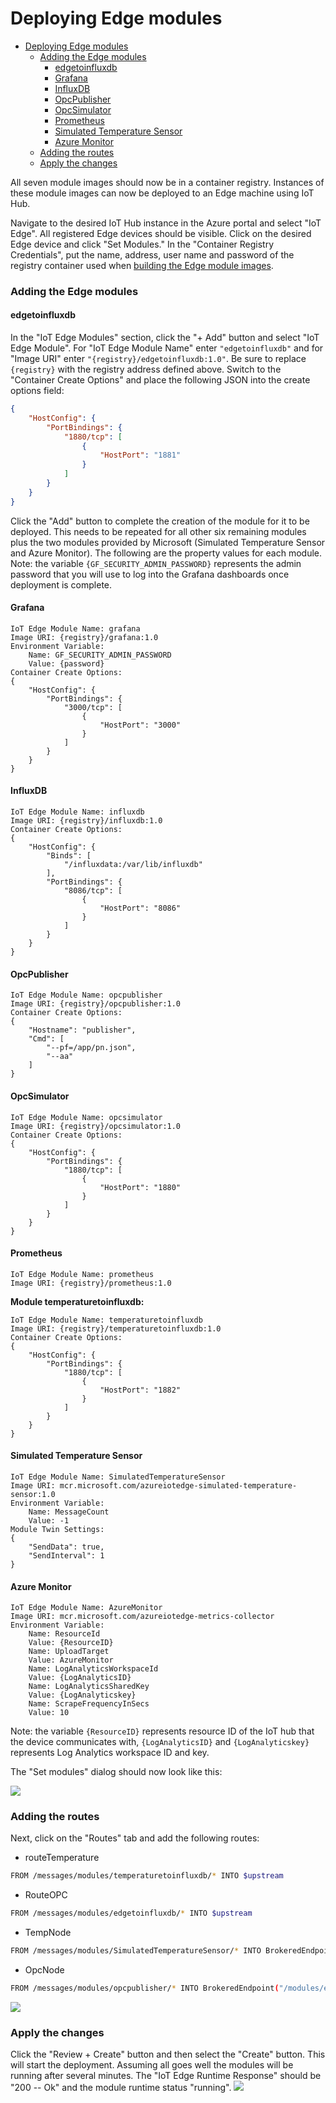 
# Deploying Edge modules

- [Deploying Edge modules](#deploying-edge-modules)
    - [Adding the Edge modules](#adding-the-edge-modules)
      - [edgetoinfluxdb](#edgetoinfluxdb)
      - [Grafana](#grafana)
      - [InfluxDB](#influxdb)
      - [OpcPublisher](#opcpublisher)
      - [OpcSimulator](#opcsimulator)
      - [Prometheus](#prometheus)
      - [Simulated Temperature Sensor](#simulated-temperature-sensor)
      - [Azure Monitor](#azure-monitor)
    - [Adding the routes](#adding-the-routes)
    - [Apply the changes](#apply-the-changes)

All seven module images should now be in a container registry. Instances of these module images can now be deployed to an Edge machine using IoT Hub.

Navigate to the desired IoT Hub instance in the Azure portal and select "IoT Edge". All registered Edge devices should be visible. Click on the desired Edge device and click "Set Modules." In the "Container Registry Credentials", put the name, address, user name and password of the registry container used when [building the Edge module images](#building-edge-module-images).

### Adding the Edge modules

#### edgetoinfluxdb

In the "IoT Edge Modules" section, click the "+ Add" button and select "IoT Edge Module". For "IoT Edge Module Name" enter `"edgetoinfluxdb"` and for "Image URI" enter `"{registry}/edgetoinfluxdb:1.0"`. Be sure to replace `{registry}` with the registry address defined above. Switch to the "Container Create Options" and place the following JSON into the create options field:

```json
{
    "HostConfig": {
        "PortBindings": {
            "1880/tcp": [
                {
                    "HostPort": "1881"
                }
            ]
        }
    }
}
```

Click the "Add" button to complete the creation of the module for it to be deployed. This needs to be repeated for all other six remaining modules plus the two modules provided by Microsoft (Simulated Temperature Sensor and Azure Monitor). The following are the property values for each module.  Note: the variable `{GF_SECURITY_ADMIN_PASSWORD}` represents the admin password that you will use to log into the Grafana dashboards once deployment is complete.

#### Grafana

```
IoT Edge Module Name: grafana
Image URI: {registry}/grafana:1.0
Environment Variable:
    Name: GF_SECURITY_ADMIN_PASSWORD
    Value: {password}
Container Create Options:
{
    "HostConfig": {
        "PortBindings": {
            "3000/tcp": [
                {
                    "HostPort": "3000"
                }
            ]
        }
    }
}
```

#### InfluxDB

```
IoT Edge Module Name: influxdb
Image URI: {registry}/influxdb:1.0
Container Create Options:
{
    "HostConfig": {
        "Binds": [
            "/influxdata:/var/lib/influxdb"
        ],
        "PortBindings": {
            "8086/tcp": [
                {
                    "HostPort": "8086"
                }
            ]
        }
    }
}
```

#### OpcPublisher

```
IoT Edge Module Name: opcpublisher
Image URI: {registry}/opcpublisher:1.0
Container Create Options:
{
    "Hostname": "publisher",
    "Cmd": [
        "--pf=/app/pn.json",
        "--aa"
    ]
}
```

#### OpcSimulator

```
IoT Edge Module Name: opcsimulator
Image URI: {registry}/opcsimulator:1.0
Container Create Options:
{
    "HostConfig": {
        "PortBindings": {
            "1880/tcp": [
                {
                    "HostPort": "1880"
                }
            ]
        }
    }
}
```

#### Prometheus

```
IoT Edge Module Name: prometheus
Image URI: {registry}/prometheus:1.0
```

**Module temperaturetoinfluxdb:**

```
IoT Edge Module Name: temperaturetoinfluxdb
Image URI: {registry}/temperaturetoinfluxdb:1.0
Container Create Options:
{
    "HostConfig": {
        "PortBindings": {
            "1880/tcp": [
                {
                    "HostPort": "1882"
                }
            ]
        }
    }
}
```

#### Simulated Temperature Sensor

```
IoT Edge Module Name: SimulatedTemperatureSensor
Image URI: mcr.microsoft.com/azureiotedge-simulated-temperature-sensor:1.0
Environment Variable:
    Name: MessageCount
    Value: -1
Module Twin Settings:
{
    "SendData": true,
    "SendInterval": 1
}
```

#### Azure Monitor

```
IoT Edge Module Name: AzureMonitor
Image URI: mcr.microsoft.com/azureiotedge-metrics-collector
Environment Variable:
    Name: ResourceId
    Value: {ResourceID}
    Name: UploadTarget
    Value: AzureMonitor
    Name: LogAnalyticsWorkspaceId
    Value: {LogAnalyticsID}
    Name: LogAnalyticsSharedKey
    Value: {LogAnalyticskey}
    Name: ScrapeFrequencyInSecs
    Value: 10
```
Note: the variable `{ResourceID}` represents resource ID of the IoT hub that the device communicates with, `{LogAnalyticsID}` and `{LogAnalyticskey}` represents Log Analytics workspace ID and key.

The "Set modules" dialog should now look like this:

![](../media/SetModules.png)
### Adding the routes

Next, click on the "Routes" tab and add the following routes:

* routeTemperature
```bash
FROM /messages/modules/temperaturetoinfluxdb/* INTO $upstream
```
* RouteOPC
```bash
FROM /messages/modules/edgetoinfluxdb/* INTO $upstream
```
* TempNode
```bash
FROM /messages/modules/SimulatedTemperatureSensor/* INTO BrokeredEndpoint("/modules/temperaturetoinfluxdb/inputs/input1")
```
* OpcNode
```bash
FROM /messages/modules/opcpublisher/* INTO BrokeredEndpoint("/modules/edgetoinfluxdb/inputs/input1")
```
![](../media/Routes.png)
### Apply the changes

Click the "Review + Create" button and then select the "Create" button. This will start the deployment. Assuming all goes well the modules will be running after several minutes. The "IoT Edge Runtime Response" should be "200 -- Ok" and the module runtime status "running".
![](../media/Modules.png)